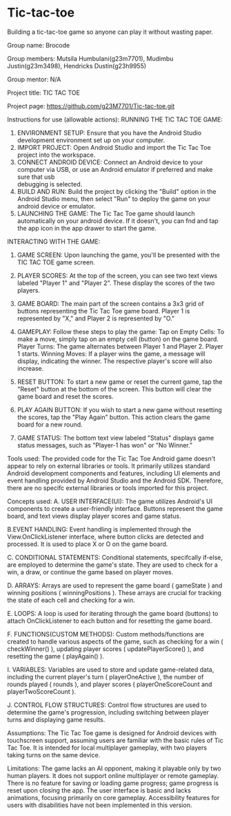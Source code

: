 # Tic-tac-toe
Building a tic-tac-toe game so anyone can play it without wasting paper. 

Group name: Brocode

Group members: Mutsila Humbulani(g23m7701), Mudimbu Justin(g23m3498), Hendricks Dustin(g23h9955)

Group mentor: N/A

Project title: TIC TAC TOE

Project page: https://github.com/g23M7701/Tic-tac-toe.git

Instructions for use (allowable actions): 
RUNNING THE TIC TAC TOE GAME:
                                          
1. ENVIRONMENT SETUP: Ensure that you have the Android Studio development environment set up on your computer.
2. IMPORT PROJECT: Open Android Studio and import the Tic Tac Toe project into the workspace.
3. CONNECT ANDROID DEVICE: Connect an Android device to your computer via USB, or use an Android emulator if preferred and make sure that usb  
debugging is selected.
4. BUILD AND RUN: Build the project by clicking the "Build" option in the Android Studio menu, then select "Run" to deploy the game on your                                               android device or emulator.
5. LAUNCHING THE GAME: The Tic Tac Toe game should launch automatically on your android device. If it doesn't, you can fnd and tap the app icon                                           in the app drawer to start the game.

INTERACTING WITH THE GAME:

1. GAME SCREEN: Upon launching the game, you'll be presented with the TIC TAC TOE game screen.
2. PLAYER SCORES: At the top of the screen, you can see two text views labeled "Player 1" and "Player 2". These display the scores of the two                                                players.
3. GAME BOARD: The main part of the screen contains a 3x3 grid of buttons representing the Tic Tac Toe game board. Player 1 is represented by                                                "X," and Player 2 is represented by "O."
4. GAMEPLAY: Follow these steps to play the game:
                                                  Tap on Empty Cells: To make a move, simply tap on an empty cell (button) on the game board.
                                                  Player Turns: The game alternates between Player 1 and Player 2. Player 1 starts.
                                                  Winning Moves: If a player wins the game, a message will display, indicating the winner. The                                                                                                             respective player's score will also increase.
                                                  
5. RESET BUTTON: To start a new game or reset the current game, tap the "Reset" button at the bottom of the screen. This button will clear the                                               game board and reset the scores.
6. PLAY AGAIN BUTTON: If you wish to start a new game without resetting the scores, tap the "Play Again" button. This action clears the game                                                 board for a new round.
7. GAME STATUS: The bottom text view labeled "Status" displays game status messages, such as "Player-1 has won" or "No Winner."

Tools used: The provided code for the Tic Tac Toe Android game doesn't appear to rely on external
            libraries or tools. It primarily utilizes standard Android development components and
            features, including UI elements and event handling provided by Android Studio and the
            Android SDK. Therefore, there are no specifc external libraries or tools imported for this
            project.

Concepts used: 
A. USER INTERFACE(UI):
The game utilizes Android's UI components to create a user-friendly interface. Buttons
represent the game board, and text views display player scores and game status.

B.EVENT HANDLING:
Event handling is implemented through the View.OnClickListener interface, where
button clicks are detected and processed. It is used to place X or O on the game board.

C. CONDITIONAL STATEMENTS:
Conditional statements, specifcally if-else, are employed to determine the game's state.
They are used to check for a win, a draw, or continue the game based on player moves.  

D. ARRAYS:
Arrays are used to represent the game board ( gameState ) and winning positions
( winningPositions ). These arrays are crucial for tracking the state of each cell and
checking for a win.

E. LOOPS:
A loop is used for iterating through the game board (buttons) to attach
OnClickListener to each button and for resetting the game board.

F. FUNCTIONS(CUSTOM METHODS):
Custom methods/functions are created to handle various aspects of the game, such as
checking for a win ( checkWinner() ), updating player scores
( updatePlayerScore() ), and resetting the game ( playAgain() ).

I. VARIABLES:
Variables are used to store and update game-related data, including the current player's
turn ( playerOneActive ), the number of rounds played ( rounds ), and player scores
( playerOneScoreCount and playerTwoScoreCount ).

J. CONTROL FLOW STRUCTURES:
Control flow structures are used to determine the game's progression, including switching between player turns and displaying game results.

Assumptions: The Tic Tac Toe game is designed for Android devices with touchscreen support, assuming users are familiar with the basic rules of Tic Tac Toe.
             It is intended for local multiplayer gameplay, with two players taking turns on the same device.

Limitations: The game lacks an AI opponent, making it playable only by two human players.
             It does not support online multiplayer or remote gameplay.
             There is no feature for saving or loading game progress; game progress is reset upon closing the app.
             The user interface is basic and lacks animations, focusing primarily on core gameplay.
             Accessibility features for users with disabilities have not been implemented in this version.
